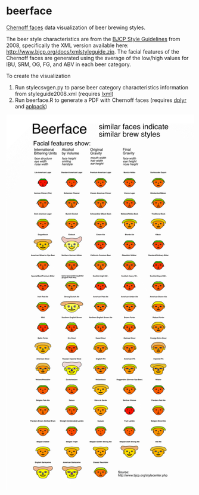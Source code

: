 # beerface
[Chernoff faces](https://en.wikipedia.org/wiki/Chernoff_face) data visualization of beer brewing styles.

The beer style characteristics are from the [BJCP Style Guidelines](http://www.bjcp.org/stylecenter.php) from 2008, 
specifically the XML version available here: http://www.bjcp.org/docs/xmlstyleguide.zip.  The facial features of
the Chernoff faces are generated using the average of the low/high values for IBU, SRM, OG, FG, and ABV in each beer
category.

To create the visualization

1.  Run stylecsvgen.py to parse beer category characteristics information from styleguide2008.xml (requires [lxml](http://lxml.de/))
2.  Run beerface.R to generate a PDF with Chernoff faces (requires [dplyr](https://cran.r-project.org/web/packages/dplyr/index.html) and [aplpack](https://cran.r-project.org/web/packages/aplpack/index.html))


![Beer category data visualization](./beerfaces_afedit.gif?raw=true)
